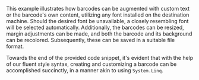 This example illustrates how barcodes can be augmented with custom text or the barcode's own content, utilizing any font installed on the destination machine. Should the desired font be unavailable, a closely resembling font will be selected automatically. Additionally, the barcodes can be resized, margin adjustments can be made, and both the barcode and its background can be recolored. Subsequently, these can be saved in a suitable file format.

Towards the end of the provided code snippet, it's evident that with the help of our fluent style syntax, creating and customizing a barcode can be accomplished succinctly, in a manner akin to using `System.Linq`.